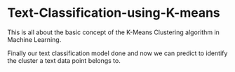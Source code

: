 # Text-Classification-using-K-means
This is all about the basic concept of the K-Means Clustering algorithm in Machine Learning.  

Finally our text classification model done and now we can predict to identify the cluster a text data point belongs to.
